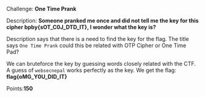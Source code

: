Challenge: **One Time Prank**

Description: **Someone pranked me once and did not tell me the key for this cipher bpby{sOT_C0J_DTD_IT}, I wonder what the key is?**

Description says that there is a need to find the key for the flag. The title says `One Time Prank` could this be related with OTP Cipher or One Time Pad?

We can bruteforce the key by guessing words closely related with the CTF. A guess of `websecnepal` works perfectly as the key. We get the flag: **flag{oMG_Y0U_DID_IT}**

Points:**150**